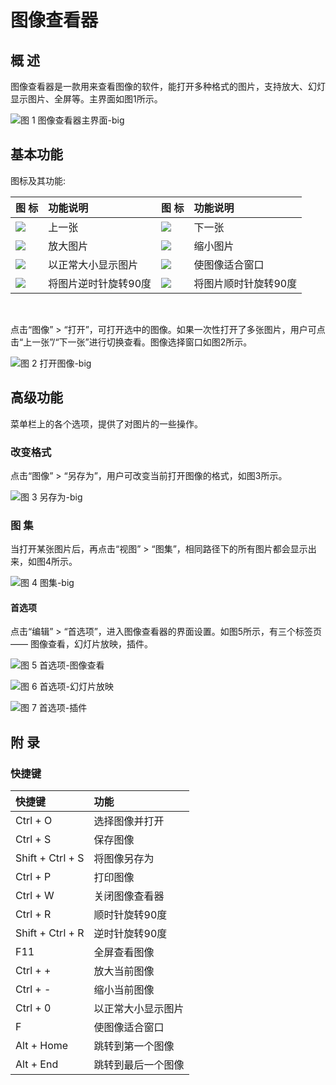 # 图像查看器
## 概 述
图像查看器是一款用来查看图像的软件，能打开多种格式的图片，支持放大、幻灯显示图片、全屏等。主界面如图1所示。

![图 1 图像查看器主界面-big](image/1.png)
<br>

## 基本功能
图标及其功能:

|图 标	|功能说明	|图 标|	功能说明
| :------------ | :------------ | :------------ | :------------ |
|![](image/icon1.png)|	上一张	|![](image/icon5.png)|	下一张
|![](image/icon2.png)|	放大图片|![](image/icon6.png)|	缩小图片
|![](image/icon3.png)|	以正常大小显示图片|![](image/icon7.png)|	使图像适合窗口
|![](image/icon4.png)|	将图片逆时针旋转90度|![](image/icon8.png)|将图片顺时针旋转90度

<br>

点击“图像” > “打开”，可打开选中的图像。如果一次性打开了多张图片，用户可点击“上一张”/“下一张”进行切换查看。图像选择窗口如图2所示。

![图 2 打开图像-big](image/2.png)
<br>

## 高级功能
菜单栏上的各个选项，提供了对图片的一些操作。

### 改变格式
点击“图像” > “另存为”，用户可改变当前打开图像的格式，如图3所示。

![图 3 另存为-big](image/3.png)

### 图 集
当打开某张图片后，再点击“视图” > “图集”，相同路径下的所有图片都会显示出来，如图4所示。

![图 4 图集-big](image/4.png)

#### 首选项
点击“编辑” > “首选项”，进入图像查看器的界面设置。如图5所示，有三个标签页 —— 图像查看，幻灯片放映，插件。

![图 5 首选项-图像查看](image/5.png)

![图 6 首选项-幻灯片放映](image/6.png)

![图 7 首选项-插件](image/7.png)
<br>

## 附 录
### 快捷键

| 快捷键 | 功能 |
| :------------ | :------------ | 
|Ctrl + O | 选择图像并打开
|Ctrl + S | 保存图像
|Shift + Ctrl + S |	将图像另存为
|Ctrl + P | 打印图像
|Ctrl + W | 关闭图像查看器
|Ctrl + R | 顺时针旋转90度
|Shift + Ctrl + R | 逆时针旋转90度
| F11 | 全屏查看图像
|Ctrl + + | 放大当前图像
|Ctrl + - | 缩小当前图像
|Ctrl + 0 | 以正常大小显示图片
|F	| 使图像适合窗口
|Alt + Home | 跳转到第一个图像
|Alt + End | 跳转到最后一个图像

